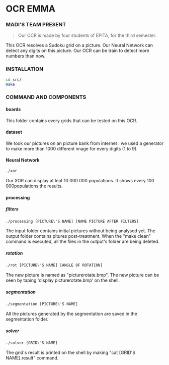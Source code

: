 # OCR EMMA
### MADI'S TEAM PRESENT

> Our OCR is made by four students of EPITA, for the third semester.

This OCR resolves a Sudoku grid on a picture. Our Neural Network can detect any digits on this picture.
Our OCR can be train to detect more numbers than now.

### INSTALLATION

```sh
cd src/
make
```

### COMMAND AND COMPONENTS

#### boards
This folder contains every grids that can be tested on this OCR.

#### dataset
We took our pictures on an picture bank from internet : we used a generator to make more than 1000 different image for every digits (1 to 9).

#### Neural Network
```sh
./xor
```
Our XOR can display at leat 10 000 000 populations. It shows every 100 000populations the results.

#### processing
##### filters
```sh
./processing [PICTURE\'S NAME] [NAME PICTURE AFTER FILTERS]
```
The input folder contains initial pictures without being analysed yet.
The output folder contains pitures post-treatment.
When the "make clean" command is executed, all the files in the output's folder are being deleted.

##### rotation
```sh
./rot [PICTURE\'S NAME] [ANGLE OF ROTATION]
```
The new picture is named as "picturerotate.bmp".
The new picture can be seen by taping 'display picturerotate.bmp' on the shell.

##### segmentation
```sh
./segmentation [PICTURE\'S NAME]
```
All the pictures generated by the segmentation are saved in the segmentation folder.

##### solver
```sh
./solver [GRID\'S NAME]
```
The grid's result is printed on the shell by making "cat [GRID'S NAME].result" command.
